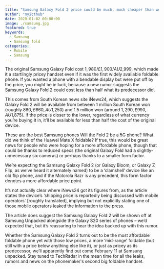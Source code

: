 ```yaml
---
title: "Samsung Galaxy Fold 2 price could be much, much cheaper than we expected"
author: "myicthub"
date: 2020-01-02 00:00:00
image: ./samsung.jpg
featured: true
keywords:
  - Samsung
  - Samsung fold
categories:
  - Mobile
  - Samsung
---
```


The original Samsung Galaxy Fold cost $1,980 / £1,900 / AU$2,999, which made it a startlingly pricey handset even if it was the first widely available foldable phone. If you wanted a phone with a bendable display but were put off by the price, you might be in luck, because a new rumor suggests the Samsung Galaxy Fold 2 could cost less than half what its predecessor did.

This comes from South Korean news site iNews24, which suggests the Galaxy Fold 2 will be available from between 1 million South Korean won (roughly $860, £660, AU$1,250) and 1.5 million won (around $1,290, £990, AU$1,875). If the price is closer to the lower, regardless of what currency you’re buying it in, it’ll be available for less than half the cost of the original device.

These are the best Samsung phones
Will the Fold 2 be a 5G phone?
What did we think of the Huawei Mate X foldable?
If true, this would be great news for people who were hoping for a more affordable phone, though that could be thanks to reduced specs (the original Galaxy Fold had a slightly-unnecessary six cameras) or perhaps thanks to a smaller form factor.

We’re expecting the Samsung Galaxy Fold 2 (or Galaxy Bloom, or Galaxy Z Flip, as we’ve heard it alternately named) to be a ‘clamshell’ device like an old flip phone, and if the Motorola Razr is any precedent, this form factor denotes a more affordable price point.

It’s not actually clear where iNews24 got its figures from, as the article states the device’s ‘shipping price is reportedly being discussed with mobile operators' [roughly translated], implying but not explicitly stating one of those mobile operators leaked the information to the press.

The article does suggest the Samsung Galaxy Fold 2 will be shown off at Samsung Unpacked alongside the Galaxy S20 series of phones – we’d expected that, but it’s reassuring to hear the idea backed up with this rumor.

Whether the Samsung Galaxy Fold 2 turns out to be the most affordable foldable phone yet with those low prices, a more ‘mid-range’ foldable (but still with a price below anything else like it), or just as pricey as its predecessor, we’ll apparently find out come February 11 at Samsung unpacked. Stay tuned to TechRadar in the mean time for all the leaks, rumors and news on the phonemaker's second big foldable handset.
